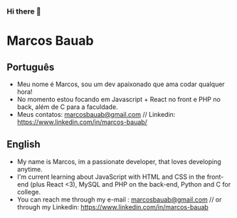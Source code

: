 ### Hi there 👋


# Marcos Bauab
## Português
- Meu nome é Marcos, sou um dev apaixonado que ama codar qualquer hora!
- No momento estou focando em Javascript + React no front e PHP no back, além de C para a faculdade.
- Meus contatos: marcosbauab@gmail.com // Linkedin: https://www.linkedin.com/in/marcos-bauab/

## English
- My name is Marcos, im a passionate developer, that loves developing anytime.
- I'm current learning about JavaScript with HTML and CSS in the front-end (plus React <3), MySQL and PHP on the back-end, Python and C for college.
- You can reach me through my e-mail : marcosbauab@gmail.com // or through my Linkedin: https://www.linkedin.com/in/marcos-bauab
